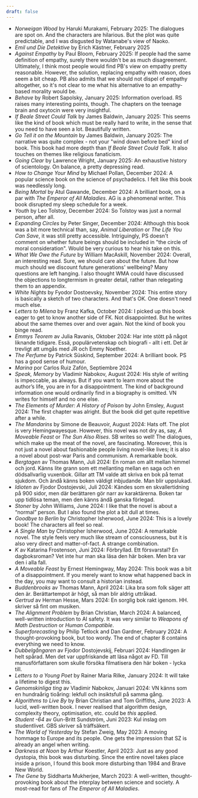 ```yaml
---
draft: false
---
```


- *Norweigan Wood* by Haruki Murakami, February 2025: The dialogues are spot on. And the characters are hilarious. But the plot was quite predictable, and I was disgusted by Watanabe's view of Naoko.
- *Emil und Die Detektive* by Erich Kästner, February 2025
- *Against Empathy* by Paul Bloom, February 2025: If people had the same definition of empathy, surely there wouldn't be as much disagreement. Ultimately, I think most people would find PB's view on empathy pretty reasonable. However, the solution, replacing empathy with reason, does seem a bit cheap. PB also admits that we should not dispel of empathy altogether, so it's not clear to me what his alternative to an empathy-based morality would be.
- *Behave* by Robert Sapolsky, January 2025: Information overload. RS raises many interesting points, though. The chapters on the teenage brain and oxytocin were very insightful. 
- *If Beale Street Could Talk* by James Baldwin, January 2025: This seems like the kind of book which must be really hard to write, in the sense that you need to have seen a lot. Beautifully written.
- *Go Tell it on the Mountain* by James Baldwin, January 2025: The narrative was quite complex - not your "wind down before bed" kind of book. This book had more depth than *If Beale Street Could Talk*. It also touches on themes like religious fanaticism. 
- *Going Clear* by Lawrence Wright, January 2025: An exhaustive history of scientology. On balance, a pretty depressing read.
- *How to Change Your Mind* by Michael Pollan, December 2024: A popular science book on the science of psychadelics. I felt like this book was needlessly long.
- *Being Mortal* by Atul Gawande, December 2024: A brilliant book, on a par with *The Emperor of All Maladies*. AG is a phenomenal writer. This book disrupted my sleep schedule for a week.
- *Youth* by Leo Tolstoy, December 2024: So Tolstoy was just a normal person, after all.
- *Expanding Circles* by Peter Singer, December 2024: Although this book was a bit more technical than, say, *Animal Liberation* or *The Life You Can Save*, it was still pretty accessible. Intriguingly, PS doesn't comment on whether future beings should be included in "the circle of moral consideration". Would be very curious to hear his take on this.
- *What We Owe the Future* by William MacAskill, November 2024: Overall, an interesting read. Sure, we should care about the future. But how much should we discount future generations' wellbeing? Many questions are left hanging. I also thought WMA could have discussed the objections to longtermism in greater detail, rather than relegating them to an appendix.
- *White Nights* by Fyodor Dostoevsky, November 2024: This entire story is basically a sketch of two characters. And that's OK. One doesn't need much else.
- *Letters to Milena* by Franz Kafka, October 2024: I picked up this book eager to get to know another side of FK. Not disappointed. But he writes about the same themes over and over again. Not the kind of book you binge read.
- *Emmys Teorem* av Julia Ravanis, Oktober 2024: Har inte stött på något liknande tidigare. Essä, populärvetenskap och biografi - allt i ett. Det är trevligt att umgås med JR och Emmy Noether.
- *The Perfume* by Patrick Süskind, September 2024: A brilliant book. PS has a good sense of humour.
- *Marina* por Carlos Ruiz Zafón, Septiembre 2024
- *Speak, Memory* by Vladimir Nabokov, August 2024: His style of writing is impeccable, as always. But if you want to learn more about the author’s life, you are in for a disappointment. The kind of background information one would ordinarily find in a biography is omitted. VN writes for himself and no one else.
- *The Elements of Murder: A History of Poison* by John Emsley, August 2024: The first chapter was alright. But the book did get quite repetitive after a while.
- *The Mandarins* by Simone de Beauvoir, August 2024: Hats off. The plot is very Hemingwayesque. However, this novel was not dry as, say, *A Moveable Feast* or *The Sun Also Rises*. SB writes so well! The dialogues, which make up the meat of the novel, are fascinating. Moreover, this is not just a novel about fashionable people living novel-like lives; it is also a novel about post-war Paris and communism. A remarkable book.
- *Bergtagen* av Thomas Mann, Juli 2024: En roman om allt mellan himmel och jord. Känns lite grann som ett mellanting mellan en saga och en dödsallvarlig vuxenbok. Gillar att TM valde att skriva en bok på temat sjukdom. Och ändå känns boken väldigt inbjudande. Man blir uppslukad.
- *Idioten* av Fjodor Dostojevski, Juli 2024: Kändes som en skvallertidning på 900 sidor, men där berättaren gör narr av karaktärerna. Boken tar upp tidlösa teman, men den känns ändå ganska förlegad.
- *Stoner* by John Williams, June 2024: I like that the novel is about a “normal” person. But I also found the plot a bit dull at times.
- *Goodbye to Berlin* by Christopher Isherwood, June 2024: This is a lovely book! The characters all feel so real.
- *A Single Man* by Christopher Isherwood, June 2024: A remarkable novel. The style feels very much like stream of consciousness, but it is also very direct and matter-of-fact. A strange combination.
- *K* av Katarina Frostenson, Juni 2024: Förbryllad. Ett försvarstal? En dagboksroman? Vet inte hur man ska läsa den här boken. Men bra var den i alla fall.
- *A Moveable Feast* by Ernest Hemingway, May 2024: This book was a bit of a disappointment. If you merely want to know what happened back in the day, you may want to consult a historian instead.
- *Buddenbrooks* av Thomas Mann, April 2024: Lika bra som folk säger att den är. Berättartempot är högt, så man blir aldrig uttråkad.
- *Gertrud* av Herman Hesse, Mars 2024: En sorglig bok rakt igenom. HH. skriver så fint om musiken.
- *The Alignment Problem* by Brian Christian, March 2024: A balanced, well-written introduction to AI safety. It was very similar to *Weapons of Math Destruction* or *Human Compatible*.
- *Superforecasting* by Philip Tetlock and Dan Gardner, February 2024: A thought-provoking book, but too wordy. The end of chapter 8 contains everything we need to know.
- *Dubbelgångaren* av Fjodor Dostojevskij, Februari 2024: Handlingen är helt spårad. Men det var uppfriskande att läsa något av FD. Till manusförfattaren som skulle försöka filmatisera den här boken - lycka till.
- *Letters to a Young Poet* by Rainer Maria Rilke, January 2024: It will take a lifetime to digest this.
- *Genomskinliga ting* av Vladimir Nabokov, Januari 2024: VN känns som en hundraårig tioåring: lekfull och insiktsfull på samma gång.
- *Algorithms to Live By* by Brian Christian and Tom Griffiths, June 2023: A lucid, well-written book. I never realised that algorithm design, complexity theory, optimisation, etc. could be *this* applied.
- *Student -64* av Gun-Britt Sundström, Juni 2023: Kul inslag om studentlivet. GBS skriver så träffsäkert.
- *The World of Yesterday* by Stefan Zweig, May 2023: A moving hommage to Europe and its people. One gets the impression that SZ is already an angel when writing.
- *Darkness at Noon* by Arthur Koestler, April 2023: Just as any good dystopia, this book was disturbing. Since the entire novel takes place inside a prison, I found this book more disturbing than 1984 and Brave New World.
- *The Gene* by Siddharta Mukherjee, March 2023: A well-written, thought-provoking book about the interplay between science and society. A most-read for fans of *The Emperor of All Maladies*.

